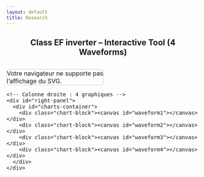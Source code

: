 ```yaml
---
layout: default
title: Research
---
```


<h2 style="text-align: center;">Class EF inverter – Interactive Tool (4 Waveforms)</h2>

<div class="interactive-body">
  <style>
    .interactive-body {
      font-size: 1rem;
      margin-top: 2rem;
    }

    .interactive-body .container {
      display: flex;
      gap: 2rem;
      align-items: flex-start;
    }

    #left-panel, #right-panel {
      display: flex;
      flex-direction: column;
      gap: 1rem;
    }

    #left-panel { width: 50%; }
    #right-panel { width: 50%; }

    #left-panel svg, #left-panel object {
      width: 100%;
      height: auto;
      border: 1px solid #ccc;
      border-radius: 6px;
    }

    /* Conteneur pour 4 graphes */
    #charts-container {
      display: flex;
      flex-direction: column;
      height: 800px; /* <--- hauteur totale configurable ici */
      gap: 1rem;
    }

    #charts-container .chart-block {
      flex: 1; /* chaque graphique prend 1/4 */
    }

    #charts-container canvas {
      width: 100% !important;
      height: 100% !important;
    }
  </style>

  <div class="container">
    <!-- Colonne gauche : SVG -->
    <div id="left-panel">
      <object type="image/svg+xml" data="/assets/img/sec_circuit.svg">
        Votre navigateur ne supporte pas l’affichage du SVG.
      </object>
    </div>

    <!-- Colonne droite : 4 graphiques -->
    <div id="right-panel">
      <div id="charts-container">
        <div class="chart-block"><canvas id="waveform1"></canvas></div>
        <div class="chart-block"><canvas id="waveform2"></canvas></div>
        <div class="chart-block"><canvas id="waveform3"></canvas></div>
        <div class="chart-block"><canvas id="waveform4"></canvas></div>
      </div>
    </div>
  </div>
</div>

<script src="https://cdn.jsdelivr.net/npm/chart.js"></script>
<script>
  function createWaveform(canvasId, label, color) {
    const ctx = document.getElementById(canvasId).getContext('2d');
    const data = {
      labels: Array.from({ length: 200 }, (_, i) => i / 20),
      datasets: [{
        label,
        data: Array.from({ length: 200 }, (_, i) => Math.sin(i / 10 + Math.random()*0.2)),
        borderColor: color,
        borderWidth: 2,
        fill: false,
      }]
    };
    new Chart(ctx, {
      type: 'line',
      data: data,
      options: {
        responsive: true,
        maintainAspectRatio: false,
        scales: {
          x: { title: { display: true, text: 'Time (a.u.)' } },
          y: { title: { display: true, text: label } }
        }
      }
    });
  }

  // Initialisation
  createWaveform('waveform1', 'V_s', 'blue');
  createWaveform('waveform2', 'I_s', 'red');
  createWaveform('waveform3', 'V_c', 'green');
  createWaveform('waveform4', 'I_c', 'orange');
</script>
